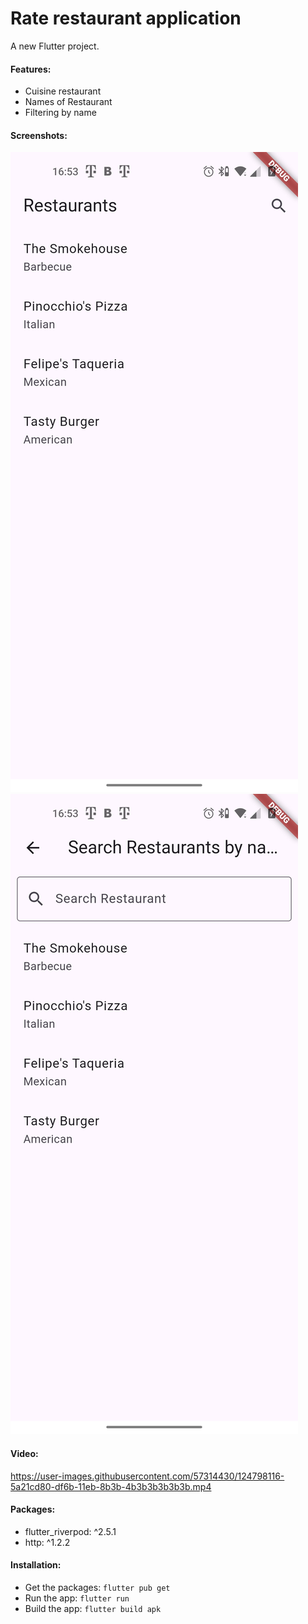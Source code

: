 # Rate restaurant application

A new Flutter project.

#### Features:
- Cuisine restaurant
- Names of Restaurant
- Filtering by name

#### Screenshots:
![image_01](https://github.com/busingepius/restaurant/blob/main/screenshoots/image_01.jpg)
![image_02](https://github.com/busingepius/restaurant/blob/main/screenshoots/image_02.jpg)

#### Video:
https://user-images.githubusercontent.com/57314430/124798116-5a21cd80-df6b-11eb-8b3b-4b3b3b3b3b3b.mp4

#### Packages:
- flutter_riverpod: ^2.5.1
- http: ^1.2.2

#### Installation:
- Get the packages: `flutter pub get`
- Run the app: `flutter run`
- Build the app: `flutter build apk`
